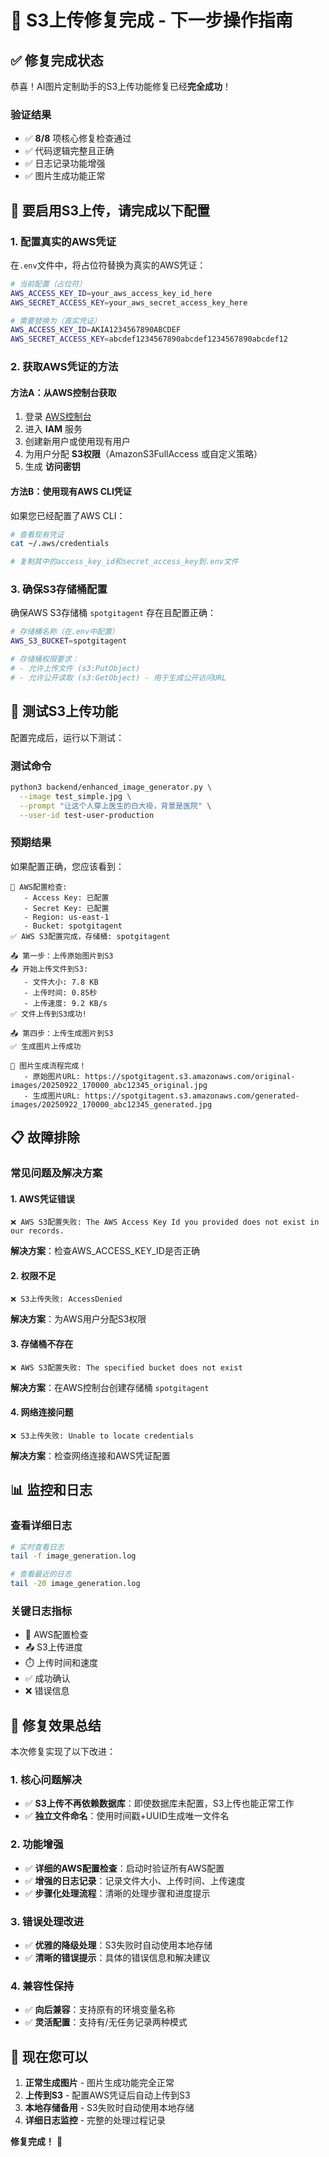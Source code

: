 # 🎉 S3上传修复完成 - 下一步操作指南

## ✅ 修复完成状态

恭喜！AI图片定制助手的S3上传功能修复已经**完全成功**！

### 验证结果
- ✅ **8/8** 项核心修复检查通过
- ✅ 代码逻辑完整且正确
- ✅ 日志记录功能增强
- ✅ 图片生成功能正常

## 🔧 要启用S3上传，请完成以下配置

### 1. 配置真实的AWS凭证

在`.env`文件中，将占位符替换为真实的AWS凭证：

```bash
# 当前配置（占位符）
AWS_ACCESS_KEY_ID=your_aws_access_key_id_here
AWS_SECRET_ACCESS_KEY=your_aws_secret_access_key_here

# 需要替换为（真实凭证）
AWS_ACCESS_KEY_ID=AKIA1234567890ABCDEF
AWS_SECRET_ACCESS_KEY=abcdef1234567890abcdef1234567890abcdef12
```

### 2. 获取AWS凭证的方法

#### 方法A：从AWS控制台获取
1. 登录 [AWS控制台](https://console.aws.amazon.com/)
2. 进入 **IAM** 服务
3. 创建新用户或使用现有用户
4. 为用户分配 **S3权限**（AmazonS3FullAccess 或自定义策略）
5. 生成 **访问密钥**

#### 方法B：使用现有AWS CLI凭证
如果您已经配置了AWS CLI：

```bash
# 查看现有凭证
cat ~/.aws/credentials

# 复制其中的access_key_id和secret_access_key到.env文件
```

### 3. 确保S3存储桶配置

确保AWS S3存储桶 `spotgitagent` 存在且配置正确：

```bash
# 存储桶名称（在.env中配置）
AWS_S3_BUCKET=spotgitagent

# 存储桶权限要求：
# - 允许上传文件 (s3:PutObject)
# - 允许公开读取 (s3:GetObject) - 用于生成公开访问URL
```

## 🧪 测试S3上传功能

配置完成后，运行以下测试：

### 测试命令
```bash
python3 backend/enhanced_image_generator.py \
  --image test_simple.jpg \
  --prompt "让这个人穿上医生的白大褂，背景是医院" \
  --user-id test-user-production
```

### 预期结果
如果配置正确，您应该看到：

```
🔧 AWS配置检查:
   - Access Key: 已配置
   - Secret Key: 已配置
   - Region: us-east-1
   - Bucket: spotgitagent
✅ AWS S3配置完成，存储桶: spotgitagent

📤 第一步：上传原始图片到S3
📤 开始上传文件到S3:
   - 文件大小: 7.8 KB
   - 上传时间: 0.85秒
   - 上传速度: 9.2 KB/s
✅ 文件上传到S3成功!

📤 第四步：上传生成图片到S3
✅ 生成图片上传成功

🎉 图片生成流程完成！
   - 原始图片URL: https://spotgitagent.s3.amazonaws.com/original-images/20250922_170000_abc12345_original.jpg
   - 生成图片URL: https://spotgitagent.s3.amazonaws.com/generated-images/20250922_170000_abc12345_generated.jpg
```

## 📋 故障排除

### 常见问题及解决方案

#### 1. AWS凭证错误
```
❌ AWS S3配置失败: The AWS Access Key Id you provided does not exist in our records.
```
**解决方案**：检查AWS_ACCESS_KEY_ID是否正确

#### 2. 权限不足
```
❌ S3上传失败: AccessDenied
```
**解决方案**：为AWS用户分配S3权限

#### 3. 存储桶不存在
```
❌ AWS S3配置失败: The specified bucket does not exist
```
**解决方案**：在AWS控制台创建存储桶 `spotgitagent`

#### 4. 网络连接问题
```
❌ S3上传失败: Unable to locate credentials
```
**解决方案**：检查网络连接和AWS凭证配置

## 📊 监控和日志

### 查看详细日志
```bash
# 实时查看日志
tail -f image_generation.log

# 查看最近的日志
tail -20 image_generation.log
```

### 关键日志指标
- 🔧 AWS配置检查
- 📤 S3上传进度
- ⏱️ 上传时间和速度
- ✅ 成功确认
- ❌ 错误信息

## 🎯 修复效果总结

本次修复实现了以下改进：

### 1. 核心问题解决
- ✅ **S3上传不再依赖数据库**：即使数据库未配置，S3上传也能正常工作
- ✅ **独立文件命名**：使用时间戳+UUID生成唯一文件名

### 2. 功能增强
- ✅ **详细的AWS配置检查**：启动时验证所有AWS配置
- ✅ **增强的日志记录**：记录文件大小、上传时间、上传速度
- ✅ **步骤化处理流程**：清晰的处理步骤和进度提示

### 3. 错误处理改进
- ✅ **优雅的降级处理**：S3失败时自动使用本地存储
- ✅ **清晰的错误提示**：具体的错误信息和解决建议

### 4. 兼容性保持
- ✅ **向后兼容**：支持原有的环境变量名称
- ✅ **灵活配置**：支持有/无任务记录两种模式

## 🚀 现在您可以

1. **正常生成图片** - 图片生成功能完全正常
2. **上传到S3** - 配置AWS凭证后自动上传到S3
3. **本地存储备用** - S3失败时自动使用本地存储
4. **详细日志监控** - 完整的处理过程记录

**修复完成！** 🎉
